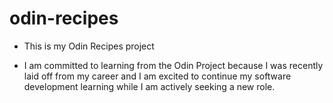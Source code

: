 # odin-recipes

- This is my Odin Recipes project

- I am committed to learning from the Odin Project because I was recently laid off from my career and I am excited to continue my software development learning while I am actively seeking a new role.
